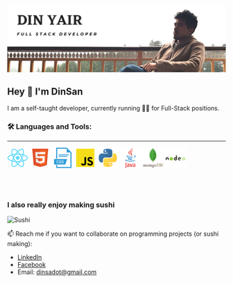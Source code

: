 <img src="https://github.com/DinSanGun/DinSanGun/blob/main/Profile-Banner.png">

<br />

## Hey 👋 I'm DinSan 
I am a self-taught developer, currently running 🏃‍♂️ for Full-Stack positions.


### 🛠 Languages and Tools:
<hr/>
<p float="left">
  <img src="https://github.com/DinSanGun/DinSanGun/blob/main/bigger%20icons/react.png" width="48px" style="margin=10px;">
  <img src="https://github.com/DinSanGun/DinSanGun/blob/main/bigger%20icons/html.png" width="48px" style="margin=10px;">
  <img src="https://github.com/DinSanGun/DinSanGun/blob/main/bigger%20icons/css.png" width="48px" style="margin=10px;">
  <img src="https://github.com/DinSanGun/DinSanGun/blob/main/bigger%20icons/js.png" width="48px" style="margin=10px;">
  <img src="https://github.com/DinSanGun/DinSanGun/blob/main/bigger%20icons/python.png" width="48px" style="margin=10px;">
  <img src="https://github.com/DinSanGun/DinSanGun/blob/main/bigger%20icons/java.png" width="48px" style="margin=10px;">
  <img src="https://github.com/DinSanGun/DinSanGun/blob/main/bigger%20icons/mongodb.png" width="48px" style="margin=10px;">
  <img src="https://github.com/DinSanGun/DinSanGun/blob/main/bigger%20icons/nodejs.png" width="48px" style="margin=10px;">
</p>

<br />
<br />


### I also really enjoy making sushi 

![Sushi](https://media.giphy.com/media/A0EsxeeJz7asU/giphy.gif)


📫 Reach me if you want to collaborate on programming projects (or sushi making):
<ul>
  <li><a href="https://www.linkedin.com/in/din-yair-sadot-5a05a616b/">LinkedIn</a></li>
  <li><a href="https://www.facebook.com/dinyair/">Facebook</a></li>
  <li>Email: <a href="mailto:dinsadot@gmail.com">dinsadot@gmail.com</a></li>
 </ul>



<!--
**DinSanGun/DinSanGun** is a ✨ _special_ ✨ repository because its `README.md` (this file) appears on your GitHub profile.

Here are some ideas to get you started:

- 🔭 I’m currently working on ...
- 🌱 I’m currently learning ...
- 👯 I’m looking to collaborate on ...
- 🤔 I’m looking for help with ...
- 💬 Ask me about ...
- 📫 How to reach me: ...
- 😄 Pronouns: ...
- ⚡ Fun fact: ...
-->
